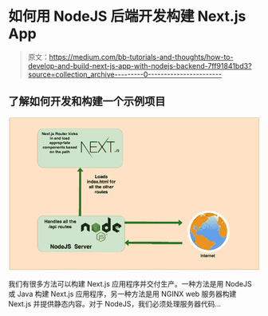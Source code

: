 # 如何用 NodeJS 后端开发构建 Next.js App

> 原文：<https://medium.com/bb-tutorials-and-thoughts/how-to-develop-and-build-next-js-app-with-nodejs-backend-7ff91841bd3?source=collection_archive---------0----------------------->

## 了解如何开发和构建一个示例项目

![](img/4a24fb686e42fb9f7b9aa426e9fa9768.png)

我们有很多方法可以构建 Next.js 应用程序并交付生产。一种方法是用 NodeJS 或 Java 构建 Next.js 应用程序，另一种方法是用 NGINX web 服务器构建 Next.js 并提供静态内容。对于 NodeJS，我们必须处理服务器代码…